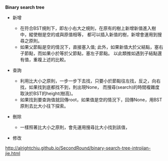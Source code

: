 **Binary search tree**

* 新增

  * 在符合BST規則下，即左小右大之規則，在原有的樹上新增新值進入樹中，縱使樹是空的或與原值相等，
  都可以插入新值的樹，新增會運用到搜尋之原則。
  * 如果父節點是空的情況下，直接塞入值; 此外，如果新值大於父結點，塞右子節點，而如果小於等於父節點，塞左子節點。
  以此類推如遇到子結點還有值，重複上述的比較。


* 查詢
  * 利用比大小之原則，一步一步下去找，只要小於節點往左找，反之，向右找，如果找到底都找不到，則出現None，
  而搜尋(search)的時間複雜度取決於BST的height(樹高)。
  * 如果找到要查詢值就回傳root，如果值是空的情況下，回傳None，用BST原則去比大小往下探索。

* 刪除
  * 一樣照著比大小之原則，會先運用搜尋比大小找到該值，

* 修改



http://alrightchiu.github.io/SecondRound/binary-search-tree-introjian-jie.html

